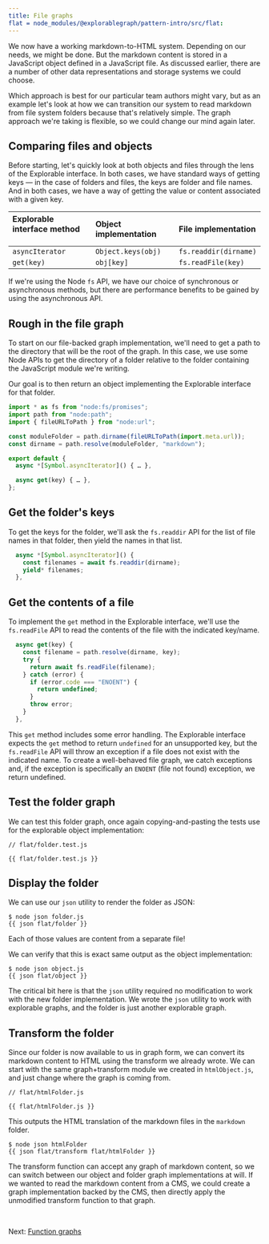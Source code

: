 ```yaml
---
title: File graphs
flat = node_modules/@explorablegraph/pattern-intro/src/flat:
---
```


We now have a working markdown-to-HTML system. Depending on our needs, we might be done. But the markdown content is stored in a JavaScript object defined in a JavaScript file. As discussed earlier, there are a number of other data representations and storage systems we could choose.

Which approach is best for our particular team authors might vary, but as an example let's look at how we can transition our system to read markdown from file system folders because that's relatively simple. The graph approach we're taking is flexible, so we could change our mind again later.

## Comparing files and objects

Before starting, let's quickly look at both objects and files through the lens of the Explorable interface. In both cases, we have standard ways of getting keys — in the case of folders and files, the keys are folder and file names. And in both cases, we have a way of getting the value or content associated with a given key.

| Explorable interface method &nbsp;&nbsp;&nbsp; | Object implementation &nbsp;&nbsp; | File implementation   |
| :--------------------------------------------- | :--------------------------------- | :-------------------- |
| `asyncIterator`                                | `Object.keys(obj)`                 | `fs.readdir(dirname)` |
| `get(key)`                                     | `obj[key]`                         | `fs.readFile(key)`    |

If we're using the Node `fs` API, we have our choice of synchronous or asynchronous methods, but there are performance benefits to be gained by using the asynchronous API.

## Rough in the file graph

To start on our file-backed graph implementation, we'll need to get a path to the directory that will be the root of the graph. In this case, we use some Node APIs to get the directory of a folder relative to the folder containing the JavaScript module we're writing.

Our goal is to then return an object implementing the Explorable interface for that folder.

```js
import * as fs from "node:fs/promises";
import path from "node:path";
import { fileURLToPath } from "node:url";

const moduleFolder = path.dirname(fileURLToPath(import.meta.url));
const dirname = path.resolve(moduleFolder, "markdown");

export default {
  async *[Symbol.asyncIterator]() { … },

  async get(key) { … },
};
```

## Get the folder's keys

To get the keys for the folder, we'll ask the `fs.readdir` API for the list of file names in that folder, then yield the names in that list.

```js
  async *[Symbol.asyncIterator]() {
    const filenames = await fs.readdir(dirname);
    yield* filenames;
  },
```

## Get the contents of a file

To implement the `get` method in the Explorable interface, we'll use the `fs.readFile` API to read the contents of the file with the indicated key/name.

```js
  async get(key) {
    const filename = path.resolve(dirname, key);
    try {
      return await fs.readFile(filename);
    } catch (error) {
      if (error.code === "ENOENT") {
        return undefined;
      }
      throw error;
    }
  },
```

This `get` method includes some error handling. The Explorable interface expects the `get` method to return `undefined` for an unsupported key, but the `fs.readFile` API will throw an exception if a file does not exist with the indicated name. To create a well-behaved file graph, we catch exceptions and, if the exception is specifically an `ENOENT` (file not found) exception, we return undefined.

## Test the folder graph

We can test this folder graph, once again copying-and-pasting the tests use for the explorable object implementation:

```{{'js'}}
// flat/folder.test.js

{{ flat/folder.test.js }}
```

## Display the folder

We can use our `json` utility to render the folder as JSON:

```console
$ node json folder.js
{{ json flat/folder }}
```

Each of those values are content from a separate file!

We can verify that this is exact same output as the object implementation:

```console
$ node json object.js
{{ json flat/object }}
```

The critical bit here is that the `json` utility required no modification to work with the new folder implementation. We wrote the `json` utility to work with explorable graphs, and the folder is just another explorable graph.

## Transform the folder

Since our folder is now available to us in graph form, we can convert its markdown content to HTML using the transform we already wrote. We can start with the same graph+transform module we created in `htmlObject.js`, and just change where the graph is coming from.

```{{'js'}}
// flat/htmlFolder.js

{{ flat/htmlFolder.js }}
```

This outputs the HTML translation of the markdown files in the `markdown` folder.

```console
$ node json htmlFolder
{{ json flat/transform flat/htmlFolder }}
```

The transform function can accept any graph of markdown content, so we can switch between our object and folder graph implementations at will. If we wanted to read the markdown content from a CMS, we could create a graph implementation backed by the CMS, then directly apply the unmodified transform function to that graph.

&nbsp;

Next: [Function graphs](functionGraph.html)
